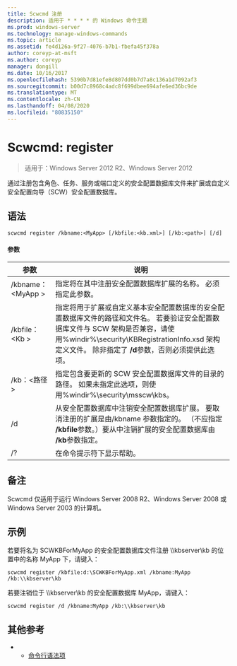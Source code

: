 ```yaml
---
title: Scwcmd 注册
description: 适用于 * * * * 的 Windows 命令主题
ms.prod: windows-server
ms.technology: manage-windows-commands
ms.topic: article
ms.assetid: fe4d126a-9f27-4076-b7b1-fbefa45f378a
author: coreyp-at-msft
ms.author: coreyp
manager: dongill
ms.date: 10/16/2017
ms.openlocfilehash: 5390b7d81efe8d807dd0b7d7a8c136a1d7092af3
ms.sourcegitcommit: b00d7c8968c4adc8f699dbee694afe6ed36bc9de
ms.translationtype: MT
ms.contentlocale: zh-CN
ms.lasthandoff: 04/08/2020
ms.locfileid: "80835150"
---
```

# <a name="scwcmd-register"></a>Scwcmd: register

> 适用于：Windows Server 2012 R2、Windows Server 2012

通过注册包含角色、任务、服务或端口定义的安全配置数据库文件来扩展或自定义安全配置向导（SCW）安全配置数据库。

## <a name="syntax"></a>语法

```
scwcmd register /kbname:<MyApp> [/kbfile:<kb.xml>] [/kb:<path>] [/d]
```

#### <a name="parameters"></a>参数

|参数|说明|
|---------|-----------|
|/kbname：\<MyApp >|指定将在其中注册安全配置数据库扩展的名称。 必须指定此参数。|
|/kbfile：\<Kb >|指定将用于扩展或自定义基本安全配置数据库的安全配置数据库文件的路径和文件名。 若要验证安全配置数据库文件与 SCW 架构是否兼容，请使用%windir%\security\KBRegistrationInfo.xsd 架构定义文件。 除非指定了 **/d**参数，否则必须提供此选项。|
|/kb：\<路径 >|指定包含要更新的 SCW 安全配置数据库文件的目录的路径。 如果未指定此选项，则使用%windir%\security\msscw\kbs。|
|/d|从安全配置数据库中注销安全配置数据库扩展。 要取消注册的扩展是由/kbname 参数指定的。 （不应指定 **/kbfile**参数。）要从中注销扩展的安全配置数据库由 **/kb**参数指定。|
|/?|在命令提示符下显示帮助。|

## <a name="remarks"></a>备注

Scwcmd 仅适用于运行 Windows Server 2008 R2、Windows Server 2008 或 Windows Server 2003 的计算机。

## <a name="examples"></a><a name=BKMK_Examples></a>示例

若要将名为 SCWKBForMyApp 的安全配置数据库文件注册 \\\\kbserver\kb 的位置中的名称 MyApp 下，请键入：
```
scwcmd register /kbfile:d:\SCWKBForMyApp.xml /kbname:MyApp /kb:\\kbserver\kb
```
若要注销位于 \\\\kbserver\kb 的安全配置数据库 MyApp，请键入：
```
scwcmd register /d /kbname:MyApp /kb:\\kbserver\kb
```

## <a name="additional-references"></a>其他参考

-   - [命令行语法项](command-line-syntax-key.md)